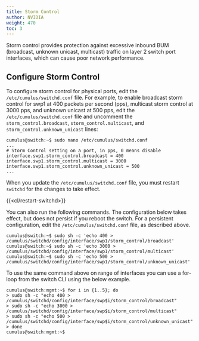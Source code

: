 ```yaml
---
title: Storm Control
author: NVIDIA
weight: 470
toc: 3
---
```

Storm control provides protection against excessive inbound BUM (broadcast, unknown unicast, multicast) traffic on layer 2 switch port interfaces, which can cause poor network performance.

## Configure Storm Control

To configure storm control for physical ports, edit the `/etc/cumulus/switchd.conf` file. For example, to enable broadcast storm control for swp1 at 400 packets per second (pps), multicast storm control at 3000 pps, and unknown unicast at 500 pps, edit the `/etc/cumulus/switchd.conf` file and uncomment the `storm_control.broadcast`, `storm_control.multicast`, and `storm_control.unknown_unicast` lines:

```
cumulus@switch:~$ sudo nano /etc/cumulus/switchd.conf
...
# Storm Control setting on a port, in pps, 0 means disable
interface.swp1.storm_control.broadcast = 400
interface.swp1.storm_control.multicast = 3000
interface.swp1.storm_control.unknown_unicast = 500
...
```

When you update the `/etc/cumulus/switchd.conf` file, you must restart `switchd` for the changes to take effect.
<!-- vale off -->
{{<cl/restart-switchd>}}
<!-- vale on -->
You can also run the following commands. The configuration below takes effect, but does not persist if you reboot the switch. For a persistent configuration, edit the `/etc/cumulus/switchd.conf` file, as described above.

```
cumulus@switch:~$ sudo sh -c 'echo 400 > /cumulus/switchd/config/interface/swp1/storm_control/broadcast'
cumulus@switch:~$ sudo sh -c 'echo 3000 > /cumulus/switchd/config/interface/swp1/storm_control/multicast'
cumulus@switch:~$ sudo sh -c 'echo 500 > /cumulus/switchd/config/interface/swp1/storm_control/unknown_unicast'
```

To use the same command above on range of interfaces you can use a for-loop from the switch CLI using the below example.

```
cumulus@switch:mgmt:~$ for i in {1..5}; do
> sudo sh -c "echo 400 > /cumulus/switchd/config/interface/swp$i/storm_control/broadcast"
> sudo sh -c "echo 3000 > /cumulus/switchd/config/interface/swp$i/storm_control/multicast"
> sudo sh -c "echo 500 > /cumulus/switchd/config/interface/swp$i/storm_control/unknown_unicast"
> done
cumulus@switch:mgmt:~$ 
```
